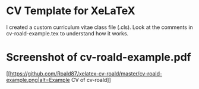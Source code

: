 # CV Template for XeLaTeX
I created a custom curriculum vitae class file (.cls). Look at the comments in cv-roald-example.tex to understand how it works. 

# Screenshot of cv-roald-example.pdf
[[https://github.com/Roald87/xelatex-cv-roald/master/cv-roald-example.png|alt=Example CV of cv-roald]]

